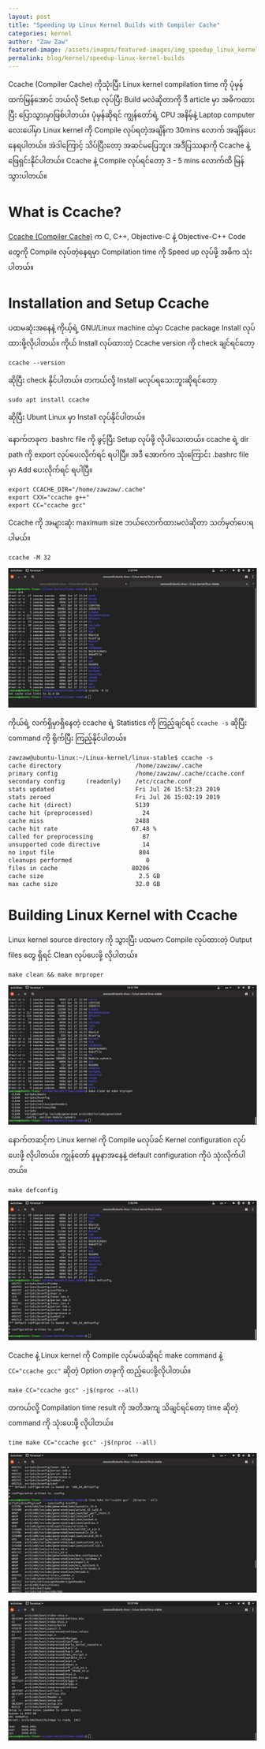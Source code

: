 ```yaml
---
layout: post
title: "Speeding Up Linux Kernel Builds with Compiler Cache"
categories: kernel
author: "Zaw Zaw"
featured-image: /assets/images/featured-images/img_speedup_linux_kernel_builds.png
permalink: blog/kernel/speedup-linux-kernel-builds
---
```


Ccache (Compiler Cache) ကိုသုံးပြီး Linux kernel compilation time ကို ပုံမှန်ထက်မြန်အောင် ဘယ်လို Setup လုပ်ပြီး Build မလဲဆိုတာကို ဒီ article မှာ အဓိကထားပြီး ပြောသွားမှာဖြစ်ပါတယ်။ ပုံမှန်ဆိုရင် ကျွန်တော်ရဲ့ CPU အနိမ့်နဲ့ Laptop computer လေးပေါ်မှာ Linux kernel ကို Compile လုပ်ရတဲ့အချိန်က 30mins လောက် အချိန်ပေးနေရပါတယ်။ အဲဒါကြောင့် သိပ်ပြီးတော့ အဆင်မပြေဘူး။ အဒီပြဿနာကို Ccache နဲ့ ဖြေရှင်းနိုင်ပါတယ်။ Ccache နဲ့ Compile လုပ်ရင်တော့ 3 - 5 mins လောက်ထိ မြန်သွားပါတယ်။

# What is Ccache?
[Ccache (Compiler Cache)](https://ccache.dev/) က C, C++, Objective-C နဲ့ Objective-C++ Code တွေကို Compile လုပ်တဲ့နေရမှာ Compilation time ကို Speed up  လုပ်ဖို့ အဓိက သုံးပါတယ်။

# Installation and Setup Ccache
ပထမဆုံးအနေနဲ့ ကိုယ့်ရဲ့ GNU/Linux machine ထဲမှာ Ccache package Install လုပ်ထားဖို့လိုပါတယ်။
ကိုယ် Install လုပ်ထားတဲ့ Ccache version ကို check ချင်ရင်တော့

```
ccache --version
```

ဆိုပြီး check နိုင်ပါတယ်။
တကယ်လို့ Install မလုပ်ရသေးဘူးဆိုရင်တော့

```
sudo apt install ccache
```

ဆိုပြီး Ubunt Linux မှာ Install လုပ်နိုင်ပါတယ်။

နောက်တခုက .bashrc file ကို ဖွင့်ပြီး Setup လုပ်ဖို့ လိုပါသေးတယ်။
ccache ရဲ့ dir path ကို export လုပ်ပေးလိုက်ရင် ရပါပြီ။ အဒီ အောက်က သုံးကြောင်း .bashrc file မှာ Add ပေးလိုက်ရင် ရပါပြီ။

```
export CCACHE_DIR="/home/zawzaw/.cache"
export CXX="ccache g++"
export CC="ccache gcc"
```

Ccache ကို အများဆုံး maximum size ဘယ်လောက်ထားမလဲဆိုတာ သတ်မှတ်ပေးရပါမယ်။
```
ccache -M 32
```
![Screenshot](/assets/images/screenshots/img_screenshot_ccache_max_size.png)

ကိုယ်ရဲ့ လက်ရှိမှာရှိနေတဲ့ ccache ရဲ့ Statistics ကို ကြည့်ချင်ရင် `ccache -s` ဆိုပြီး command ကို ရိုက်ပြီး ကြည့်နိုင်ပါတယ်။
```
zawzaw@ubuntu-linux:~/Linux-kernel/linux-stable$ ccache -s
cache directory                     /home/zawzaw/.cache
primary config                      /home/zawzaw/.cache/ccache.conf
secondary config      (readonly)    /etc/ccache.conf
stats updated                       Fri Jul 26 15:53:23 2019
stats zeroed                        Fri Jul 26 15:02:19 2019
cache hit (direct)                  5139
cache hit (preprocessed)              24
cache miss                          2488
cache hit rate                     67.48 %
called for preprocessing              87
unsupported code directive            14
no input file                        804
cleanups performed                     0
files in cache                     80206
cache size                           2.5 GB
max cache size                      32.0 GB
```

# Building Linux Kernel with Ccache
Linux kernel source directory ကို သွားပြီး ပထမက Compile လုပ်ထားတဲ့ Output files တွေ ရှိရင် Clean လုပ်ပေးဖို့ လိုပါတယ်။
```
make clean && make mrproper
```
![Screenshot](/assets/images/screenshots/img_screenshot_make_clean.png)

နောက်တဆင့်က Linux kernel ကို Compile မလုပ်ခင် Kernel configuration လုပ်ပေးဖို့ လိုပါတယ်။ ကျွန်တော် နမူနာအနေနဲ့ default configuration ကိုပဲ သုံးလိုက်ပါတယ်။
```
make defconfig
```
![Screenshot](/assets/images/screenshots/img_screenshot_make_defconfig.png)

Ccache နဲ့ Linux kernel ကို Compile လုပ်မယ်ဆိုရင် make command နဲ့ `CC="ccache gcc"` ဆိုတဲ့ Option တခုကို ထည့်ပေးဖို့လိုပါတယ်။

```
make CC="ccache gcc" -j$(nproc --all)
```

တကယ်လို့ Compilation time result ကို အတိအကျ သိချင်ရင်တော့ time ဆိုတဲ့ command ကို သုံးပေးဖို့ လိုပါတယ်။

```
time make CC="ccache gcc" -j$(nproc --all)
```

![Screenshot](/assets/images/screenshots/img_screenshot_time_make_cc.png)

![Screenshot](/assets/images/screenshots/img_screenshot_kernel_compile_time.png)

